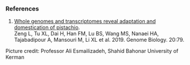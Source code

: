 ### References

1.  [Whole genomes and transcriptomes reveal adaptation and
    domestication of
    pistachio](http://dx.doi.org/https://doi.org/10.1186/s13059-019-1686-3).\
    Zeng L, Tu XL, Dai H, Han FM, Lu BS, Wang MS, Nanaei HA,
    Tajabadipour A, Mansouri M, Li XL et al. 2019. Genome Biology.
    20:79.

Picture credit: Professor Ali Esmailizadeh, Shahid Bahonar University of
Kerman
